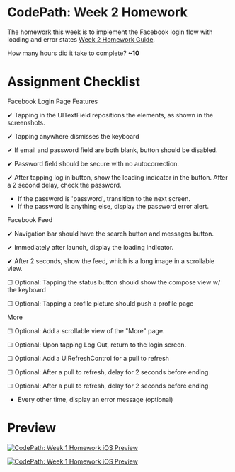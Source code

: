 CodePath: Week 2 Homework
========

The homework this week is to implement the Facebook login flow with loading and error states <a href="http://guides.codepath.com/ios/Week-2-Homework" target="_blank" title="Week 2 Homework Guide">Week 2 Homework Guide</a>.

How many hours did it take to complete? <strong> ~10 </strong>

Assignment Checklist
========

Facebook Login Page Features

&#10004; Tapping in the UITextField repositions the elements, as shown in the screenshots.

&#10004; Tapping anywhere dismisses the keyboard

&#10004; If email and password field are both blank, button should be disabled.

&#10004; Password field should be secure with no autocorrection.

&#10004; After tapping log in button, show the loading indicator in the button. After a 2 second delay, check the password.

* If the password is 'password', transition to the next screen.
* If the password is anything else, display the password error alert.

Facebook Feed

&#10004; Navigation bar should have the search button and messages button.

&#10004; Immediately after launch, display the loading indicator.

&#10004; After 2 seconds, show the feed, which is a long image in a scrollable view.

&#9744; Optional: Tapping the status button should show the compose view w/ the keyboard 

&#9744; Optional: Tapping a profile picture should push a profile page 

More

&#9744; Optional: Add a scrollable view of the "More" page.

&#9744; Optional: Upon tapping Log Out, return to the login screen.

&#9744; Optional: Add a UIRefreshControl for a pull to refresh

&#9744; Optional: After a pull to refresh, delay for 2 seconds before ending

&#9744; Optional: After a pull to refresh, delay for 2 seconds before ending

* Every other time, display an error message (optional)


Preview
========

<a href="https://github.com/luhman/CodePath/blob/master/Project%20Facebook/preview.gif----" target="_blank"><img src="https://raw.githubusercontent.com/luhman/CodePath/master/Project%20Facebook/preview.gif---" alt="CodePath: Week 1 Homework iOS Preview" style="max-width:100%;" /></a>

<a href="https://github.com/luhman/CodePath/blob/master/Project%20Facebook/landscape.png---" target="_blank"><img src="https://raw.githubusercontent.com/luhman/CodePath/master/Project%20Facebook/landscape.png---" alt="CodePath: Week 1 Homework iOS Preview" style="max-width:100%;" /></a>
